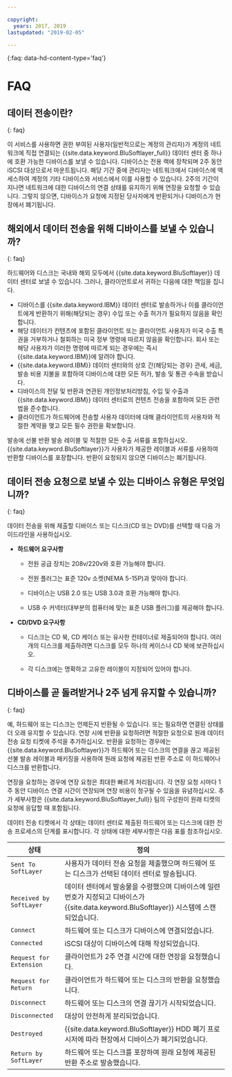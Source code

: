 ```yaml
---

copyright:
  years: 2017, 2019
lastupdated: "2019-02-05"

---
```

{:faq: data-hd-content-type='faq'}

# FAQ

## 데이터 전송이란?
{: faq}

이 서비스를 사용하면 권한 부여된 사용자(일반적으로는 계정의 관리자)가 계정의 네트워크에 직접 연결되는 {{site.data.keyword.BluSoftlayer_full}} 데이터 센터 중 하나에 호환 가능한 디바이스를 보낼 수 있습니다. 디바이스는 전용 랙에 장착되며 2주 동안 iSCSI 대상으로서 마운트됩니다. 해당 기간 중에 관리자는 네트워크에서 디바이스에 액세스하여 계정의 기타 디바이스와 서비스에서 이를 사용할 수 있습니다. 2주의 기간이 지나면 네트워크에 대한 디바이스의 연결 상태를 유지하기 위해 연장을 요청할 수 있습니다. 그렇지 않으면, 디바이스가 요청에 지정된 당사자에게 반환되거나 디바이스가 현장에서 폐기됩니다.

## 해외에서 데이터 전송을 위해 디바이스를 보낼 수 있습니까?
{: faq}

하드웨어와 디스크는 국내와 해외 모두에서 {{site.data.keyword.BluSoftlayer}} 데이터 센터로 보낼 수 있습니다. 그러나, 클라이언트로서 귀하는 다음에 대한 책임을 집니다.

- 디바이스를 {{site.data.keyword.IBM}} 데이터 센터로 발송하거나 이를 클라이언트에게 반환하기 위해(해당되는 경우) 수입 또는 수출 허가가 필요하지 않음을 확인합니다.
- 해당 데이터가 컨텐츠에 포함된 클라이언트 또는 클라이언트 사용자가 미국 수출 특권을 거부하거나 철회하는 미국 정부 명령에 따르지 않음을 확인합니다. 회사 또는 해당 사용자가 이러한 명령에 따르게 되는 경우에는 즉시 {{site.data.keyword.IBM}}에 알려야 합니다.
- {{site.data.keyword.IBM}} 데이터 센터와의 상호 간(해당되는 경우) 관세, 세금, 발송 비용 지불을 포함하여 디바이스에 대한 모든 허가, 발송 및 통관 수속을 받습니다.
- 디바이스의 전달 및 반환과 연관된 개인정보처리방침, 수입 및 수출과 {{site.data.keyword.IBM}} 데이터 센터로의 컨텐츠 전송을 포함하여 모든 관련법을 준수합니다.
- 클라이언트가 하드웨어에 전송할 사용자 데이터에 대해 클라이언트의 사용자와 적절한 계약을 맺고 모든 필수 권한을 확보합니다.

발송에 선불 반환 발송 레이블 및 적절한 모든 수출 서류를 포함하십시오. {{site.data.keyword.BluSoftlayer}}가 사용자가 제공한 레이블과 서류를 사용하여 반환할 디바이스를 포장합니다. 반환이 요청되지 않으면 디바이스는 폐기됩니다.


## 데이터 전송 요청으로 보낼 수 있는 디바이스 유형은 무엇입니까?
{: faq}

데이터 전송을 위해 제출할 디바이스 또는 디스크(CD 또는 DVD)를 선택할 때 다음 가이드라인을 사용하십시오.

- **하드웨어 요구사항**

   - 전원 공급 장치는 208v/220v와 호환 가능해야 합니다.

   - 전원 플러그는 표준 120v 소켓(NEMA 5-15P)과 맞아야 합니다.

   - 디바이스는 USB 2.0 또는 USB 3.0과 호환 가능해야 합니다.

   - USB 수 커넥터(대부분의 컴퓨터에 맞는 표준 USB 플러그)를 제공해야 합니다.

- **CD/DVD 요구사항**

   - 디스크는 CD 북, CD 케이스 또는 유사한 컨테이너로 제출되어야 합니다. 여러 개의 디스크를 제출하려면 디스크를 모두 하나의 케이스나 CD 북에 보관하십시오.

   - 각 디스크에는 명확하고 고유한 레이블이 지정되어 있어야 합니다.

## 디바이스를 곧 돌려받거나 2주 넘게 유지할 수 있습니까?
{: faq}

예, 하드웨어 또는 디스크는 언제든지 반환될 수 있습니다. 또는 필요하면 연결된 상태를 더 오래 유지할 수 있습니다. 연장 시에 반환을 요청하려면 적절한 요청으로 원래 데이터 전송 요청 티켓에 주석을 추가하십시오. 반환을 요청하는 경우에는 {{site.data.keyword.BluSoftlayer}}가 하드웨어 또는 디스크의 연결을 끊고 제공된 선불 발송 레이블과 패키징을 사용하여 원래 요청에 제공된 반환 주소로 이 하드웨어나 디스크를 반환합니다.

연장을 요청하는 경우에 연장 요청은 최대한 빠르게 처리됩니다. 각 연장 요청 시마다 1주 동안 디바이스 연결 시간이 연장되며 연장 비용이 청구될 수 있음을 유념하십시오. 추가 세부사항은 {{site.data.keyword.BluSoftlayer_full}} 팀의 구성원이 원래 티켓의 요청에 응답할 때 포함됩니다.

데이터 전송 티켓에서 각 상태는 데이터 센터로 제출된 하드웨어 또는 디스크에 대한 전송 프로세스의 단계를 표시합니다. 각 상태에 대한 세부사항은 다음 표를 참조하십시오.

|상태 	|정의 |
|---------| -----------|
|`Sent To SoftLayer` |사용자가 데이터 전송 요청을 제출했으며 하드웨어 또는 디스크가 선택된 데이터 센터로 발송됩니다.|
|`Received by SoftLayer` |	데이터 센터에서 발송물을 수령했으며 디바이스에 일련 번호가 지정되고 디바이스가 {{site.data.keyword.BluSoftlayer}} 시스템에 스캔되었습니다.|
|`Connect` |	하드웨어 또는 디스크가 디바이스에 연결되었습니다.|
|`Connected` |	iSCSI 대상이 디바이스에 대해 작성되었습니다.|
|`Request for Extension` | 클라이언트가 2주 연결 시간에 대한 연장을 요청했습니다.|
|`Request for Return` | 클라이언트가 하드웨어 또는 디스크의 반환을 요청했습니다.|
|`Disconnect` |	하드웨어 또는 디스크의 연결 끊기가 시작되었습니다.|
|`Disconnected` |	대상이 안전하게 분리되었습니다.|
|`Destroyed` | {{site.data.keyword.BluSoftlayer}} HDD 폐기 프로시저에 따라 현장에서 디바이스가 폐기되었습니다.|
|`Return by SoftLayer` |	하드웨어 또는 디스크를 포장하여 원래 요청에 제공된 반환 주소로 발송했습니다.|
